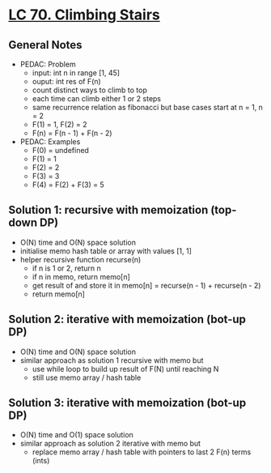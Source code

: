 # [LC 70. Climbing Stairs](https://leetcode.com/problems/climbing-stairs/)

## General Notes

- PEDAC: Problem
  - input: int n in range \[1, 45]
  - ouput: int res of F(n)
  - count distinct ways to climb to top
  - each time can climb either 1 or 2 steps
  - same recurrence relation as fibonacci but base cases start at n = 1, n = 2
  - F(1) = 1, F(2) = 2
  - F(n) = F(n - 1) + F(n - 2)
- PEDAC: Examples
  - F(0) = undefined
  - F(1) = 1
  - F(2) = 2
  - F(3) = 3
  - F(4) = F(2) + F(3) = 5

## Solution 1: recursive with memoization (top-down DP)

- O(N) time and O(N) space solution
- initialise memo hash table or array with values \[1, 1]
- helper recursive function recurse(n)
  - if n is 1 or 2, return n
  - if n in memo, return memo\[n]
  - get result of and store it in memo\[n] = recurse(n - 1) + recurse(n - 2)
  - return memo\[n]

## Solution 2: iterative with memoization (bot-up DP)

- O(N) time and O(N) space solution
- similar approach as solution 1 recursive with memo but
  - use while loop to build up result of F(N) until reaching N
  - still use memo array / hash table

## Solution 3: iterative with memoization (bot-up DP)

- O(N) time and O(1) space solution
- similar approach as solution 2 iterative with memo but
  - replace memo array / hash table with pointers to last 2 F(n) terms (ints)